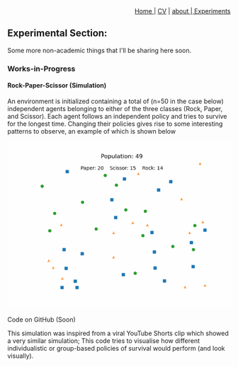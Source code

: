 <div style="text-align: right"><a href="https://vrmvikas.github.io/"> Home </a>| <a href = "https://vrmvikas.github.io/CV/">CV</a> | <a href="https://vrmvikas.github.io/about/"> about </a>|<a href = "https://vrmvikas.github.io/experimental/"> Experiments</a></div>

## Experimental Section:

Some more non-academic things that I'll be sharing here soon.

### Works-in-Progress 

#### Rock-Paper-Scissor (Simulation)

An environment is initialized containing a total of (n=50 in the case below) independent agents belonging to either of the three classes (Rock, Paper, and Scissor). Each agent follows an independent policy and tries to survive for the longest time. Changing their policies gives rise to some interesting patterns to observe, an example of which is shown below

![Rock Paper Scissor Game Animation - 2](../Animations/RPS_Game.gif)

Code on GitHub (Soon)

This simulation was inspired from a viral YouTube Shorts clip which showed a very similar simulation; This code tries to visualise how different individualistic or group-based policies of survival would perform (and look visually).
